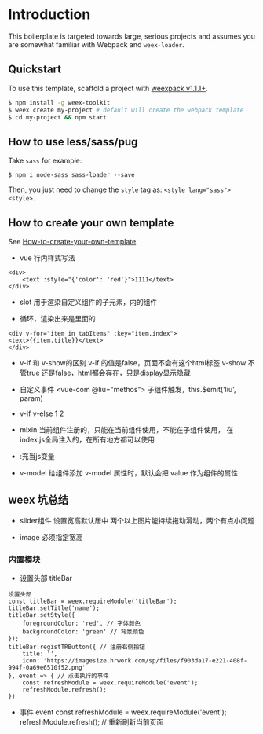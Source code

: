 # Introduction

This boilerplate is targeted towards large, serious projects and assumes you are somewhat familiar with Webpack and `weex-loader`. 

## Quickstart

To use this template, scaffold a project with [weexpack v1.1.1+](https://github.com/weexteam/weex-pack).

``` bash
$ npm install -g weex-toolkit
$ weex create my-project # default will create the webpack template
$ cd my-project && npm start
```

## How to use less/sass/pug

Take `sass` for example:

```
$ npm i node-sass sass-loader --save
```

Then, you just need to change the `style` tag as: `<style lang="sass"><style>`.

## How to create your own template

See [How-to-create-your-own-template](https://github.com/weex-templates/How-to-create-your-own-template).

* vue 行内样式写法
```
<div>
    <text :style="{'color': 'red'}">1111</text>
</div>
```

* slot 用于渲染自定义组件的子元素，内的组件

* 循环，渲染出来是里面的
```
<div v-for="item in tabItems" :key="item.index">
<text>{{item.title}}</text>
</div>
```

* v-if 和 v-show的区别
v-if 的值是false，页面不会有这个html标签
v-show 不管true 还是false，html都会存在，只是display显示隐藏

* 自定义事件
<vue-com @liu="methos"></vue-com>
子组件触发，this.$emit('liu', param)

* v-if v-else
<text v-if="false">1</text>
<text v-else>2</text>

* mixin
当前组件注册的，只能在当前组件使用，不能在子组件使用，
在index.js全局注入的，在所有地方都可以使用

* :充当js变量

* v-model 
给组件添加 v-model 属性时，默认会把 value 作为组件的属性


## weex 坑总结
* slider组件
设置宽高默认居中
两个以上图片能持续拖动滑动，两个有点小问题

* image
必须指定宽高

### 内置模块
* 设置头部 titleBar
```
设置头部
const titleBar = weex.requireModule('titleBar');
titleBar.setTitle('name');
titleBar.setStyle({
    foregroundColor: 'red', // 字体颜色
    backgroundColor: 'green' // 背景颜色
});
titleBar.registTRButton({ // 注册右侧按钮
    title: '',
    icon: 'https://imagesize.hrwork.com/sp/files/f903da17-e221-408f-994f-0a69e6510f52.png'
}, event => { // 点击执行的事件
    const refreshModule = weex.requireModule('event');
    refreshModule.refresh();
})
```
* 事件 event
const refreshModule = weex.requireModule('event');
refreshModule.refresh(); // 重新刷新当前页面